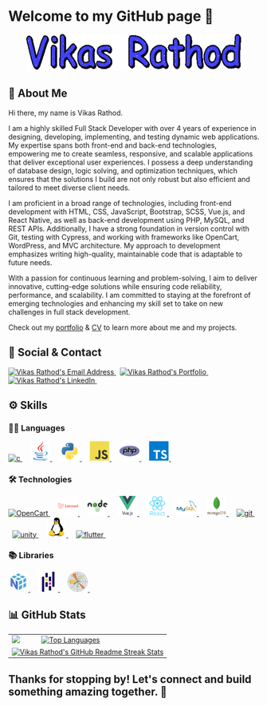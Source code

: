 # Welcome to my GitHub page 👋
<!-- <img src="https://raw.githubusercontent.com/arasgungore/arasgungore/main/gifs/waving_hand.gif" alt="welcome" width="33" height="33" /> -->

<div align="center">
  <img src="https://github.com/Im-Rv1007/Im-Rv1007/blob/main/vikas-rathod.gif" alt="Vikas Rathod" width="433" height="74" />
</div>

## 👤 About Me

Hi there, my name is Vikas Rathod.

I am a highly skilled Full Stack Developer with over 4 years of experience in designing, developing, implementing, and testing dynamic web applications. My expertise spans both front-end and back-end technologies, empowering me to create seamless, responsive, and scalable applications that deliver exceptional user experiences. I possess a deep understanding of database design, logic solving, and optimization techniques, which ensures that the solutions I build are not only robust but also efficient and tailored to meet diverse client needs.

I am proficient in a broad range of technologies, including front-end development with HTML, CSS, JavaScript, Bootstrap, SCSS, Vue.js, and React Native, as well as back-end development using PHP, MySQL, and REST APIs. Additionally, I have a strong foundation in version control with Git, testing with Cypress, and working with frameworks like OpenCart, WordPress, and MVC architecture. My approach to development emphasizes writing high-quality, maintainable code that is adaptable to future needs.

With a passion for continuous learning and problem-solving, I aim to deliver innovative, cutting-edge solutions while ensuring code reliability, performance, and scalability. I am committed to staying at the forefront of emerging technologies and enhancing my skill set to take on new challenges in full stack development.

Check out my [portfolio](https://vikas-portfolio-19e8.vercel.app/) & [CV](https://drive.google.com/file/d/1WbmNMzt7UfKU1lgdkmAKwaPWIqZ_thQC/view?usp=sharing) to learn more about me and my projects.
<!-- [GitHub résumé](https://resume.github.io/?arasgungore) to learn more about me and my projects. -->

## 📨 Social & Contact

<div align="left">
  <a href="mailto:rv1007199@gmail.com" target="_blank" rel="noreferrer"> <img alt="Vikas Rathod's Email Address" src="https://img.shields.io/badge/Email-D14836?style=for-the-badge&logo=gmail&logoColor=white" /> </a>
  &nbsp;
  <a href="https://vikas-portfolio-19e8.vercel.app/" target="_blank" rel="noreferrer"> <img alt="Vikas Rathod's Portfolio" src="https://img.shields.io/badge/Portfolio-08203A?style=for-the-badge&logo=About.me&logoColor=white" /> </a>
  &nbsp;
  <a href="https://www.linkedin.com/in/im-rv1007/" target="_blank" rel="noreferrer"> <img alt="Vikas Rathod's LinkedIn" src="https://img.shields.io/badge/LinkedIn-0077B5?style=for-the-badge&logo=linkedin&logoColor=white" /> </a>
  &nbsp;
</div>


## ⚙ Skills


### 👨‍💻 Languages

<div align="left">
  <a href="https://www.cprogramming.com" target="_blank" rel="noreferrer"> <img src="https://raw.githubusercontent.com/arasgungore/arasgungore/main/icons/c.svg" alt="c" width="40" height="40" /> </a>
  &nbsp; &nbsp;
  <a href="https://www.java.com" target="_blank" rel="noreferrer"> <img src="https://raw.githubusercontent.com/devicons/devicon/master/icons/java/java-original.svg" alt="java" width="40" height="40" /> </a>
  &nbsp; &nbsp;
  <a href="https://www.python.org" target="_blank" rel="noreferrer"> <img src="https://raw.githubusercontent.com/devicons/devicon/master/icons/python/python-original.svg" alt="python" width="40" height="40" /> </a>
  &nbsp; &nbsp;
  <a href="https://developer.mozilla.org/en-US/docs/Web/JavaScript" target="_blank" rel="noreferrer"> <img src="https://raw.githubusercontent.com/devicons/devicon/master/icons/javascript/javascript-original.svg" alt="javascript" width="40" height="40" /> </a>
  &nbsp; &nbsp;
  <a href="https://www.php.net/" target="_blank" rel="noreferrer"> <img src="https://raw.githubusercontent.com/devicons/devicon/master/icons/php/php-original.svg" alt="javascript" width="40" height="40" /> </a>
  &nbsp; &nbsp;
  <a href="https://www.typescriptlang.org" target="_blank" rel="noreferrer"> <img src="https://raw.githubusercontent.com/devicons/devicon/master/icons/typescript/typescript-original.svg" alt="typescript" width="40" height="40" /> </a>
  &nbsp; &nbsp;
</div>



### 🛠 Technologies

<div align="left">
  <a href="https://www.opencart.com/" target="_blank" rel="noreferrer"> <img src="https://cdn.worldvectorlogo.com/logos/opencart.svg" alt="OpenCart" width="40" height="40" /> </a>
  &nbsp; &nbsp;
  <a href="https://laravel.com/" target="_blank" rel="noreferrer"> <img src="https://raw.githubusercontent.com/devicons/devicon/master/icons/laravel/laravel-original-wordmark.svg" alt="laravel" width="40" height="40" /> </a>
  &nbsp; &nbsp;
  <a href="https://nodejs.org" target="_blank" rel="noreferrer"> <img src="https://raw.githubusercontent.com/devicons/devicon/master/icons/nodejs/nodejs-original-wordmark.svg" alt="nodejs" width="40" height="40" /> </a>
  &nbsp; &nbsp;
  <a href="https://vuejs.org/" target="_blank" rel="noreferrer"> <img src="https://raw.githubusercontent.com/devicons/devicon/master/icons/vuejs/vuejs-original-wordmark.svg" alt="vuejs" width="40" height="40" /> </a>
  &nbsp; &nbsp;
  <a href="https://reactjs.org" target="_blank" rel="noreferrer"> <img src="https://raw.githubusercontent.com/devicons/devicon/master/icons/react/react-original-wordmark.svg" alt="reactjs" width="40" height="40" /> </a>
  &nbsp; &nbsp;
  <a href="https://www.mysql.com" target="_blank" rel="noreferrer"> <img src="https://raw.githubusercontent.com/devicons/devicon/master/icons/mysql/mysql-original-wordmark.svg" alt="mysql" width="40" height="40" /> </a>
  &nbsp; &nbsp;
  <a href="https://www.mongodb.com" target="_blank" rel="noreferrer"> <img src="https://raw.githubusercontent.com/devicons/devicon/master/icons/mongodb/mongodb-original-wordmark.svg" alt="mongodb" width="40" height="40" /> </a>
  &nbsp; &nbsp;
  <a href="https://git-scm.com" target="_blank" rel="noreferrer"> <img src="https://raw.githubusercontent.com/arasgungore/arasgungore/main/icons/git.svg" alt="git" width="40" height="40" /> </a>
  &nbsp; &nbsp;
  <a href="https://unity.com" target="_blank" rel="noreferrer"> <img src="https://www.vectorlogo.zone/logos/unity3d/unity3d-icon.svg" alt="unity" width="40" height="40" /> </a>
  &nbsp; &nbsp;
  <a href="https://www.linux.org" target="_blank" rel="noreferrer"> <img src="https://raw.githubusercontent.com/devicons/devicon/master/icons/linux/linux-original.svg" alt="linux" width="40" height="40" /> </a>
  &nbsp; &nbsp;
  <a href="https://flutter.dev/" target="_blank" rel="noreferrer"> <img src="https://cdn.worldvectorlogo.com/logos/flutter.svg" alt="flutter" width="40" height="40" /> </a>
  &nbsp; &nbsp;
</div>



### 📚 Libraries

<div align="left">
  <a href="https://numpy.org" target="_blank" rel="noreferrer"> <img src="https://raw.githubusercontent.com/arasgungore/arasgungore/main/icons/numpy.svg" alt="numpy" width="40" height="40" /> </a>
  &nbsp; &nbsp;
  <a href="https://pandas.pydata.org" target="_blank" rel="noreferrer"> <img src="https://raw.githubusercontent.com/devicons/devicon/master/icons/pandas/pandas-original.svg" alt="pandas" width="40" height="40" /> </a>
  &nbsp; &nbsp;
  <a href="https://matplotlib.org" target="_blank" rel="noreferrer"> <img src="https://raw.githubusercontent.com/arasgungore/arasgungore/main/icons/matplotlib.svg" alt="matplotlib" width="40" height="40" /> </a>
  &nbsp; &nbsp;
</div>





## 📊 GitHub Stats

<table>
  <tr>
    <td>
      <a href="https://github.com/im-rv1007"> <img src="https://github-readme-stats.vercel.app/api?username=im-rv1007&hide_border=true&rank_icon=github&show_icons=true&count_private=true&show=reviews,discussions_started,discussions_answered,prs_merged,prs_merged_percentage%22%20alt=%22Aras%20G%C3%BCng%C3%B6re%27s%20GitHub%20Stats" /> </a>
    </td>
    <td>
      <a href="https://github.com/im-rv1007"> <img src="https://github-readme-stats.vercel.app/api/top-langs/?username=im-rv1007&hide_border=true&langs_count=10&layout=donut-vertical&count_private=true" alt="Top Languages" /> </a>
    </td>
  </tr>
  <tr>
    <td colspan=2 align="center">
      <a href="https://git.io/streak-stats"> <img src="https://github-readme-streak-stats.herokuapp.com/?user=im-rv1007&hide_border=true&background=f6f8fa&currStreakLabel=000000&date_format=j%20M%5B%20Y%5D" alt="Vikas Rathod's GitHub Readme Streak Stats" /> </a>
    </td>
  </tr>
</table>


## Thanks for stopping by! Let's connect and build something amazing together. 🚀
